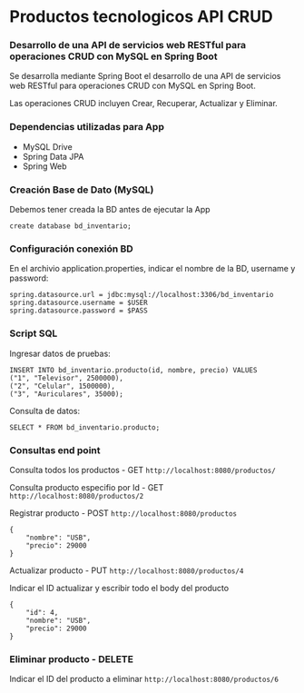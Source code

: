 # Productos tecnologicos API CRUD

### Desarrollo de una API de servicios web RESTful para operaciones CRUD con MySQL en Spring Boot
Se desarrolla mediante Spring Boot el desarrollo de una API de servicios web RESTful para operaciones CRUD con MySQL en Spring Boot.  

Las operaciones CRUD incluyen Crear, Recuperar, Actualizar y Eliminar.

### Dependencias utilizadas para App
- MySQL Drive
- Spring Data JPA
- Spring Web

### Creación Base de Dato (MySQL)
Debemos tener creada la BD antes de ejecutar la App
```
create database bd_inventario;
```
### Configuración conexión BD
En el archivio application.properties, indicar el nombre de la BD, username y password:
```
spring.datasource.url = jdbc:mysql://localhost:3306/bd_inventario 
spring.datasource.username = $USER
spring.datasource.password = $PASS
```
### Script SQL
Ingresar datos de pruebas:
```
INSERT INTO bd_inventario.producto(id, nombre, precio) VALUES
("1", "Televisor", 2500000),
("2", "Celular", 1500000),
("3", "Auriculares", 35000);
```
Consulta de datos:
```
SELECT * FROM bd_inventario.producto;
```
### Consultas end point
Consulta todos los productos - GET ```http://localhost:8080/productos/```

Consulta producto especifio por Id - GET ```http://localhost:8080/productos/2```

Registrar producto - POST ```http://localhost:8080/productos```
```
{
    "nombre": "USB",
    "precio": 29000
}
```

Actualizar producto - PUT ```http://localhost:8080/productos/4```

Indicar el ID actualizar y escribir todo el body del producto
```
{
    "id": 4,
    "nombre": "USB",
    "precio": 29000
}
```

### Eliminar producto - DELETE

Indicar el ID del producto a eliminar ```http://localhost:8080/productos/6```